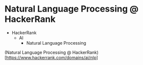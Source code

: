 # Natural Language Processing @ HackerRank

- HackerRank
  - AI
    - Natural Language Processing

(Natural Language Processing @ HackerRank)[https://www.hackerrank.com/domains/ai/nlp]